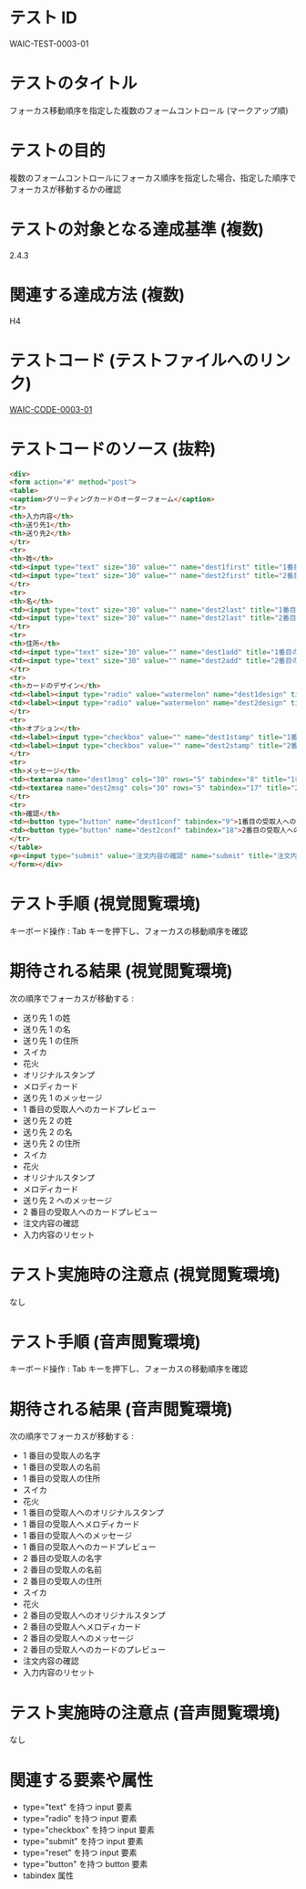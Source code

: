 # テスト ID

WAIC-TEST-0003-01

# テストのタイトル

フォーカス移動順序を指定した複数のフォームコントロール (マークアップ順)

# テストの目的

複数のフォームコントロールにフォーカス順序を指定した場合、指定した順序でフォーカスが移動するかの確認

# テストの対象となる達成基準 (複数)

2.4.3

# 関連する達成方法 (複数)

H4

# テストコード (テストファイルへのリンク)

[WAIC-CODE-0003-01](https://waic.github.io/as_test/WAIC-CODE/WAIC-CODE-0003-01.html)

# テストコードのソース (抜粋)

```html
<div>
<form action="#" method="post">
<table>
<caption>グリーティングカードのオーダーフォーム</caption>
<tr>
<th>入力内容</th>
<th>送り先1</th>
<th>送り先2</th>
</tr>
<tr>
<th>姓</th>
<td><input type="text" size="30" value="" name="dest1first" title="1番目の受取人の名字" tabindex="1"></td>
<td><input type="text" size="30" value="" name="dest2first" title="2番目の受取人の名字" tabindex="10"></td>
</tr>
<tr>
<th>名</th>
<td><input type="text" size="30" value="" name="dest2last" title="1番目の受取人の名前" tabindex="2"></td>
<td><input type="text" size="30" value="" name="dest2last" title="2番目の受取人の名前" tabindex="11"></td>
</tr>
<tr>
<th>住所</th>
<td><input type="text" size="30" value="" name="dest1add" title="1番目の受取人の住所" tabindex="3"></td>
<td><input type="text" size="30" value="" name="dest2add" title="2番目の受取人の住所" tabindex="12"></td>
</tr>
<tr>
<th>カードのデザイン</th>
<td><label><input type="radio" value="watermelon" name="dest1design" title="1番目の受取人へのカードデザイン：スイカ" tabindex="4">スイカ</label><br><label><input type="radio" value="fireworks" name="dest1design" title="1番目の受取人へのカードデザイン：花火" tabindex="5">花火</label></td>
<td><label><input type="radio" value="watermelon" name="dest2design" title="2番目の受取人へのカードデザイン：スイカ" tabindex="13">スイカ</label><br><label><input type="radio" value="fireworks" name="dest2design" title="2番目の受取人へのカードデザイン：花火" tabindex="14">花火</label></td>
</tr>
<tr>
<th>オプション</th>
<td><label><input type="checkbox" value="" name="dest1stamp" title="1番目の受取人へのオリジナルスタンプ" tabindex="6">オリジナルスタンプ</label><br><label><input type="checkbox" value="" name="dest1melody" title="1番目の受取人へのメロディカード" tabindex="7">メロディカード</label></td>
<td><label><input type="checkbox" value="" name="dest2stamp" title="2番目の受取人へのオリジナルスタンプ" tabindex="15">オリジナルスタンプ</label><br><label><input type="checkbox" value="" name="dest2melody" title="2番目の受取人へのメロディカード" tabindex="16">メロディカード</label></td>
</tr>
<tr>
<th>メッセージ</th>
<td><textarea name="dest1msg" cols="30" rows="5" tabindex="8" title="1番目の受取人へのメッセージ"></textarea></td>
<td><textarea name="dest2msg" cols="30" rows="5" tabindex="17" title="2番目の受取人へのメッセージ"></textarea></td>
</tr>
<tr>
<th>確認</th>
<td><button type="button" name="dest1conf" tabindex="9">1番目の受取人へのカードプレビュー</button></td>
<td><button type="button" name="dest2conf" tabindex="18">2番目の受取人へのカードプレビュー</button></td>
</tr>
</table>
<p><input type="submit" value="注文内容の確認" name="submit" title="注文内容の確認" tabindex="19"> &nbsp; <input type="reset" value="入力内容のリセット" name="reset" title="入力内容のリセット" tabindex="20"></p>
</form></div>

```

# テスト手順 (視覚閲覧環境)

キーボード操作 : Tab キーを押下し、フォーカスの移動順序を確認

# 期待される結果 (視覚閲覧環境)

次の順序でフォーカスが移動する :

- 送り先 1 の姓
- 送り先 1 の名
- 送り先 1 の住所
- スイカ
- 花火
- オリジナルスタンプ
- メロディカード
- 送り先 1 のメッセージ
- 1 番目の受取人へのカードプレビュー
- 送り先 2 の姓
- 送り先 2 の名
- 送り先 2 の住所
- スイカ
- 花火
- オリジナルスタンプ
- メロディカード
- 送り先 2 へのメッセージ
- 2 番目の受取人へのカードプレビュー
- 注文内容の確認
- 入力内容のリセット

# テスト実施時の注意点 (視覚閲覧環境)

なし

# テスト手順 (音声閲覧環境)

キーボード操作 : Tab キーを押下し、フォーカスの移動順序を確認

# 期待される結果 (音声閲覧環境)

次の順序でフォーカスが移動する :

- 1 番目の受取人の名字
- 1 番目の受取人の名前
- 1 番目の受取人の住所
- スイカ
- 花火
- 1 番目の受取人へのオリジナルスタンプ
- 1 番目の受取人へメロディカード
- 1 番目の受取人へのメッセージ
- 1 番目の受取人へのカードプレビュー
- 2 番目の受取人の名字
- 2 番目の受取人の名前
- 2 番目の受取人の住所
- スイカ
- 花火
- 2 番目の受取人へのオリジナルスタンプ
- 2 番目の受取人へメロディカード
- 2 番目の受取人へのメッセージ
- 2 番目の受取人へのカードのプレビュー
- 注文内容の確認
- 入力内容のリセット

# テスト実施時の注意点 (音声閲覧環境)

なし

# 関連する要素や属性

- type="text" を持つ input 要素
- type="radio" を持つ input 要素
- type="checkbox" を持つ input 要素
- type="submit" を持つ input 要素
- type="reset" を持つ input 要素
- type="button" を持つ button 要素
- tabindex 属性
